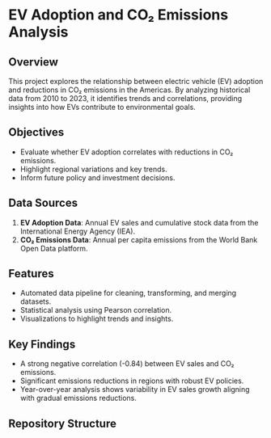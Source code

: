 

# EV Adoption and CO₂ Emissions Analysis

## Overview
This project explores the relationship between electric vehicle (EV) adoption and reductions in CO₂ emissions in the Americas. By analyzing historical data from 2010 to 2023, it identifies trends and correlations, providing insights into how EVs contribute to environmental goals.

## Objectives
- Evaluate whether EV adoption correlates with reductions in CO₂ emissions.
- Highlight regional variations and key trends.
- Inform future policy and investment decisions.

## Data Sources
1. **EV Adoption Data**: Annual EV sales and cumulative stock data from the International Energy Agency (IEA).
2. **CO₂ Emissions Data**: Annual per capita emissions from the World Bank Open Data platform.

## Features
- Automated data pipeline for cleaning, transforming, and merging datasets.
- Statistical analysis using Pearson correlation.
- Visualizations to highlight trends and insights.

## Key Findings
- A strong negative correlation (-0.84) between EV sales and CO₂ emissions.
- Significant emissions reductions in regions with robust EV policies.
- Year-over-year analysis shows variability in EV sales growth aligning with gradual emissions reductions.

## Repository Structure
